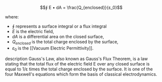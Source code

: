 
$$∮ E • dA = \frac{Q_{enclosed}}{ε_0}$$

where:
- $∮$ represents a surface integral or a flux integral
- $E$ is the electric field,
- $dA$ is a differential area on the closed surface,
- $Q_{enclosed}$ is the total charge enclosed by the surface,
- $ε_0$ is the [[Vacuum Electric Permittivity]].

description
	Gauss's Law, also known as Gauss's Flux Theorem, is a law stating that the total flux of the electric field E over any closed surface is equal to 1/ε times the total charge enclosed by the surface. It is one of the four Maxwell's equations which form the basis of classical electrodynamics. 